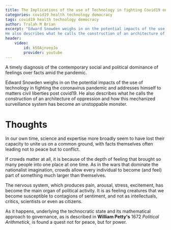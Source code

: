 ```yaml
---
title: The Implications of the use of Technology in fighting Covid19 on Democracy and Civil Liberties
categories: covid19 health technology democracy
tags: covid19 health technology democracy
author: Tralah M Brian
excerpt: "Edward Snowden weighs in on the potential impacts of the use of technology in fighting the coronavirus pandemic and addresses himself to matters civil liberties post covid19.
He also describes what he calls the construction of an architecture of oppression and how this mechanized surveillance system has become an unstoppable monster."
header:
    video:
        id: k5OAjnveyJo
        provider: youtube
---
```



A timely diagnosis of the contemporary social and political dominance of feelings over facts amid the pandemic.

Edward Snowden weighs in on the potential impacts of the use of technology in fighting the coronavirus pandemic and addresses himself to matters civil liberties post covid19.
He also describes what he calls the construction of an architecture of oppression and how this mechanized surveillance system has become an unstoppable monster.

# Thoughts
In our own time, science and expertise more broadly seem to have lost their capacity to unite us on a common ground, with facts themselves often leading not to peace but to conflict.

If crowds matter at all, it is because of the depth of feeling that brought so many people into one place at one time.
As in the wars that dominate the nationalist imagination, crowds allow every individual to become (and feel) part of something much larger than themselves.

The nervous system, which produces pain, arousal, stress, excitement, has become the main organ of political activity.
It is as feeling creatures that we become susceptible to contagions of sentiment, and not as intellectuals, critics, scientists or even as citizens.

As it happens, underlying the technocratic state and its mathematical approach to governance, as is described in **William Petty's** 1672 *Political Arithmetick*,  is found a quest not for peace, but for power.


